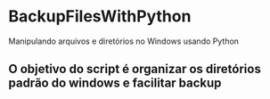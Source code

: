# BackupFilesWithPython
Manipulando arquivos e diretórios no Windows usando Python

## O objetivo do script é organizar os diretórios padrão do windows e facilitar backup
